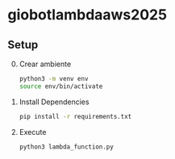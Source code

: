# giobotlambdaaws2025

## Setup

0. Crear ambiente

    ```bash
    python3 -m venv env
    source env/bin/activate
    ```

1. Install Dependencies
   ```bash
   pip install -r requirements.txt
   ```


2. Execute
   ```bash
   python3 lambda_function.py
   ```